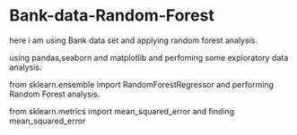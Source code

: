 # Bank-data-Random-Forest
here i am using Bank data set and applying random forest analysis. 

using pandas,seaborn and  matplotlib and perfoming some exploratory data analysis.

from sklearn.ensemble import RandomForestRegressor and performing Random Forest analysis.

from sklearn.metrics import mean_squared_error and finding mean_squared_error 
